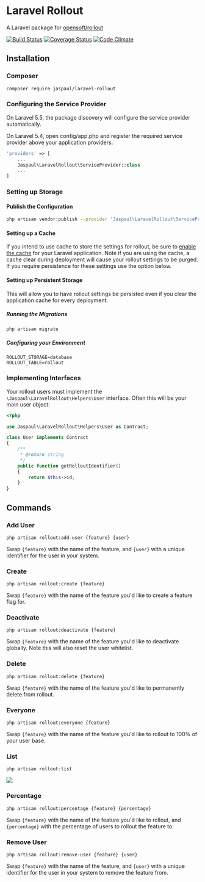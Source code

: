 # Laravel Rollout

A Laravel package for [opensoft/rollout](https://github.com/opensoft/rollout)

[![Build Status](https://travis-ci.org/Jaspaul/laravel-rollout.svg?branch=master)](https://travis-ci.org/Jaspaul/laravel-rollout) [![Coverage Status](https://coveralls.io/repos/github/Jaspaul/laravel-rollout/badge.svg?branch=master)](https://coveralls.io/github/Jaspaul/laravel-rollout?branch=master) [![Code Climate](https://codeclimate.com/github/Jaspaul/laravel-rollout/badges/gpa.svg)](https://codeclimate.com/github/Jaspaul/laravel-rollout)

## Installation

### Composer

```sh
composer require jaspaul/laravel-rollout
```

### Configuring the Service Provider

On Laravel 5.5, the package discovery will configure the service provider automatically.

On Laravel 5.4, open config/app.php and register the required service provider above your application providers.

```php
'providers' => [
    ...
    Jaspaul\LaravelRollout\ServiceProvider::class
    ...
]
```

### Setting up Storage

#### Publish the Configuration

```sh
php artisan vendor:publish --provider 'Jaspaul\LaravelRollout\ServiceProvider'
```

#### Setting up a Cache

If you intend to use cache to store the settings for rollout, be sure to [enable the cache](https://laravel.com/docs/5.4/cache) for your Laravel application. Note if you are using the cache, a cache clear during deployment will cause your rollout settings to be purged. If you require persistence for these settings use the option below.

#### Setting up Persistent Storage

This will allow you to have rollout settings be persisted even if you clear the application cache for every deployment.

##### Running the Migrations

```sh
php artisan migrate
```

##### Configuring your Environment

```
ROLLOUT_STORAGE=database
ROLLOUT_TABLE=rollout
```

### Implementing Interfaces

Your rollout users must implement the `\Jaspaul\LaravelRollout\Helpers\User` interface. Often this will be your main user object:

```php
<?php

use Jaspaul\LaravelRollout\Helpers\User as Contract;

class User implements Contract
{
    /**
     * @return string
     */
    public function getRolloutIdentifier()
    {
        return $this->id;
    }
}
```

## Commands

### Add User

`php artisan rollout:add-user {feature} {user}`

Swap `{feature}` with the name of the feature, and `{user}` with a unique identifier for the user in your system.

### Create

`php artisan rollout:create {feature}`

Swap `{feature}` with the name of the feature you'd like to create a feature flag for.

### Deactivate

`php artisan rollout:deactivate {feature}`

Swap `{feature}` with the name of the feature you'd like to deactivate globally. Note this will also reset the user whitelist.

### Delete

`php artisan rollout:delete {feature}`

Swap `{feature}` with the name of the feature you'd like to permanently delete from rollout.

### Everyone

`php artisan rollout:everyone {feature}`

Swap `{feature}` with the name of the feature you'd like to rollout to 100% of your user base.

### List

`php artisan rollout:list`

![](https://cloud.githubusercontent.com/assets/2836589/24476459/4773446c-14a1-11e7-8ea5-132fe747e0ac.png)

### Percentage

`php artisan rollout:percentage {feature} {percentage}`

Swap `{feature}` with the name of the feature you'd like to rollout, and `{percentage}` with the percentage of users to rollout the feature to.

### Remove User

`php artisan rollout:remove-user {feature} {user}`

Swap `{feature}` with the name of the feature, and `{user}` with a unique identifier for the user in your system to remove the feature from.
